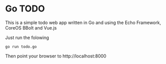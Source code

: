 # Go TODO

This is a simple todo web app written in Go and using the Echo Framework, CoreOS BBolt and Vue.js

Just run the folowing

```
go run todo.go
```

Then point your browser to http://localhost:8000
